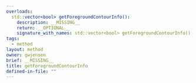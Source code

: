 ```yaml
---
overloads:
  std::vector<bool> getForegroundContourInfo():
    description: __MISSING__
    return: __OPTIONAL__
    signature_with_names: std::vector<bool> getForegroundContourInfo()
tags:
  - method
layout: method
owner: gwjensen
brief: __MISSING__
title: getForegroundContourInfo
defined-in-file: ""
---
```

